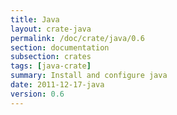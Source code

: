 ```yaml
---
title: Java
layout: crate-java
permalink: /doc/crate/java/0.6
section: documentation
subsection: crates
tags: [java-crate]
summary: Install and configure java
date: 2011-12-17-java
version: 0.6
---
```

